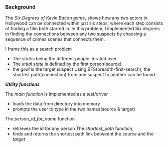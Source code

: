 
### **Background**

The *Six Degrees of Kevin Bacon game*, shows how any two actors in Hollywood can be connected within just six steps;
where each step consists of finding a film both starred in.
In this problem, I implemented Six degrees in finding the connections between any two suspects by choosing a sequence of crimes scenes that connects them.

I frame this as a search problem
- The *states* being the different people iterated over
- The *intial state* is defined by the first person(source)
- the *goal* is the target suspect
Using BFS(breadth-first-search), the shortest path(connection) from one suspect to another can be found 


***Utility functions***

The *main function* is implemented as a test/driver
- loads the data from directory into memory 
- prompts the user to type in the two names(source & target)

The *person_id_for_name* function 
- retrieves the id for any person
The *shortest_path* function, 
- finds and returns the shortest path link betweent the *source* and the *target* 
